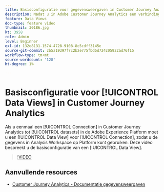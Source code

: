 ```yaml
---
title: Basisconfiguratie voor gegevensweergaven in Customer Journey Analytics
description: Nadat u in Adobe Customer Journey Analytics een verbinding hebt gemaakt met gegevenssets in de Adobe Experience Platform, moet u een gegevensweergave voor die verbinding maken, zodat u de gegevens in Analysis Workspace op het Platform kunt gebruiken. Deze video bespreekt u de basisconfiguratie van een Mening van Gegevens.
feature: Data Views
doc-type: feature video
thumbnail: 30186.jpg
kt: 3958
role: Admin
level: Beginner
exl-id: 132e8131-1574-4728-9108-8e5cdff3145e
source-git-commit: 2b5a19397f7c2b2e775fbd5d724205922ad76f15
workflow-type: tm+mt
source-wordcount: '128'
ht-degree: 1%

---
```


# Basisconfiguratie voor [!UICONTROL Data Views] in Customer Journey Analytics

Als u eenmaal een [!UICONTROL Connection] in Customer Journey Analytics tot [!UICONTROL datasets] in de Adobe Experience Platform moet u een [!UICONTROL Data View] voor [!UICONTROL Connection], zodat u de gegevens in Analysis Workspace op Platform kunt gebruiken. Deze video bespreekt u de basisconfiguratie van een [!UICONTROL Data View].

>[!VIDEO](https://video.tv.adobe.com/v/30186/?quality=12&enable10seconds=on&speedcontrol=on)

## Aanvullende resources

* [Customer Journey Analytics - Documentatie gegevensweergaven](https://experienceleague.adobe.com/docs/analytics-platform/using/cja-dataviews/create-dataview.html?lang=nl-NL)
